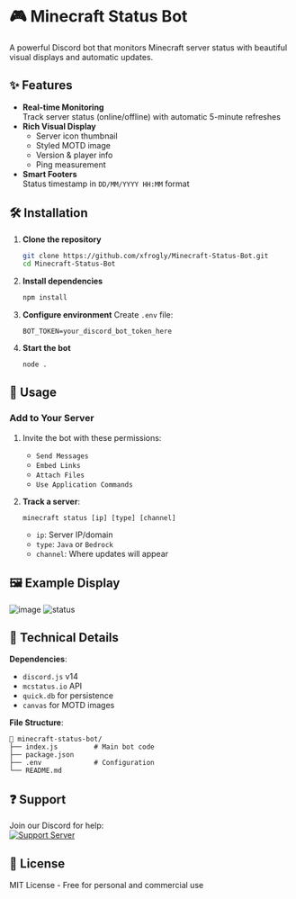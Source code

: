 # 🎮 Minecraft Status Bot

A powerful Discord bot that monitors Minecraft server status with beautiful visual displays and automatic updates.

## ✨ Features

- **Real-time Monitoring**  
  Track server status (online/offline) with automatic 5-minute refreshes
- **Rich Visual Display**  
  - Server icon thumbnail  
  - Styled MOTD image  
  - Version & player info  
  - Ping measurement  
- **Smart Footers**  
  Status timestamp in `DD/MM/YYYY HH:MM` format

## 🛠️ Installation

1. **Clone the repository**
   ```bash
   git clone https://github.com/xfrogly/Minecraft-Status-Bot.git
   cd Minecraft-Status-Bot
   ```

2. **Install dependencies**
   ```bash
   npm install
   ```

3. **Configure environment**
   Create `.env` file:
   ```env
   BOT_TOKEN=your_discord_bot_token_here
   ```

4. **Start the bot**
   ```bash
   node .
   ```

## 🎯 Usage

### Add to Your Server
1. Invite the bot with these permissions:
   - `Send Messages`
   - `Embed Links`
   - `Attach Files`
   - `Use Application Commands`

2. **Track a server**:
   ```
   minecraft status [ip] [type] [channel]
   ```
   - `ip`: Server IP/domain
   - `type`: `Java` or `Bedrock`
   - `channel`: Where updates will appear

## 🖼️ Example Display

![image](https://github.com/user-attachments/assets/03247b56-03da-484f-9baf-7e21d25094be)
![status](https://github.com/user-attachments/assets/6e7da389-823e-4b32-9405-4c76ecad6bca)

## 🔧 Technical Details

**Dependencies**:
- `discord.js` v14
- `mcstatus.io` API
- `quick.db` for persistence
- `canvas` for MOTD images

**File Structure**:
```
📁 minecraft-status-bot/
├── index.js         # Main bot code
├── package.json
├── .env             # Configuration
└── README.md
```

## ❓ Support

Join our Discord for help:  
[![Support Server](https://discordapp.com/api/guilds/YOUR_SERVER_ID/widget.png?style=banner2)](https://discord.gg/THNHYkh2aV)

## 📜 License

MIT License - Free for personal and commercial use
